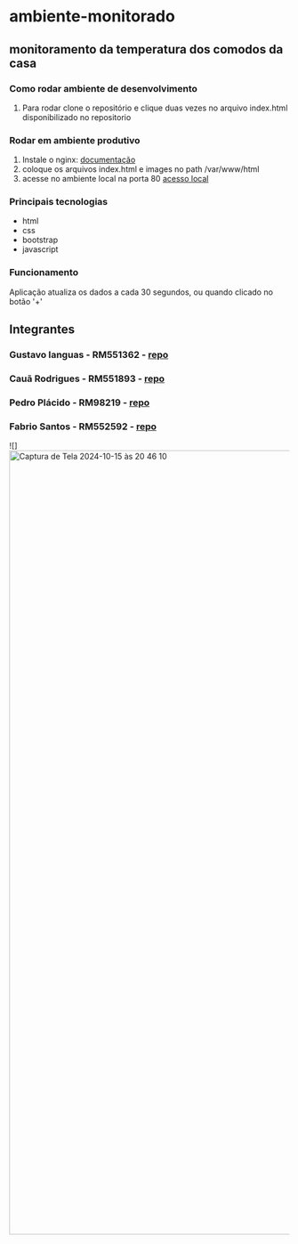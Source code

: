 # ambiente-monitorado

## monitoramento da temperatura dos comodos da casa

### Como rodar ambiente de desenvolvimento
1. Para rodar clone o repositório e clique duas vezes no arquivo index.html disponibilizado no repositorio 

### Rodar em ambiente produtivo
1. Instale o nginx: [documentação](https://www.digitalocean.com/community/tutorials/how-to-install-nginx-on-ubuntu-20-04)<br/>
2. coloque os arquivos index.html e images no path /var/www/html <br/>
3. acesse no ambiente local na porta 80 [acesso local](http://localhost:80) <br/>

### Principais tecnologias
- html
- css
- bootstrap
- javascript

### Funcionamento
Aplicação atualiza os dados a cada 30 segundos, ou quando clicado no botão '+'

## Integrantes
### Gustavo Ianguas - RM551362 - [repo](https://github.com/GustavoIanguas/ambiente-monitorado) <br/>
### Cauã Rodrigues - RM551893 - [repo](https://github.com/cauarpmarques/ambiente-monitorado) <br/>
### Pedro Plácido - RM98219 - [repo](https://github.com/zPlacd/ambiente-monitorado) <br/>
### Fabrio Santos - RM552592 - [repo](https://github.com/Fabriciozil/ambiente-monitorado) <br/>

![] <img width="1409" alt="Captura de Tela 2024-10-15 às 20 46 10" src="https://github.com/user-attachments/assets/e862ef0f-fc74-428a-8355-4ba42fe91dff">
